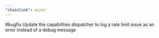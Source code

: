 ```yaml
---
"chainlink": minor
---
```


#bugfix Update the capabilities dispatcher to log a rate limit issue as an error instead of a debug message
